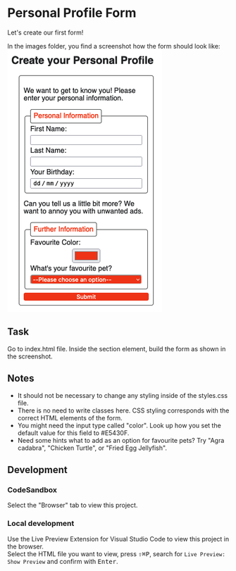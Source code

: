 # Personal Profile Form

Let's create our first form!

In the images folder, you find a screenshot how the form should look like:
![Personal Profile Form](./images/final_result.png)

## Task

Go to index.html file. Inside the section element, build the form as shown in the screenshot.

## Notes

- It should not be necessary to change any styling inside of the styles.css file.
- There is no need to write classes here. CSS styling corresponds with the correct HTML elements of the form.
- You might need the input type called "color". Look up how you set the default value for this field to #E5430F.
- Need some hints what to add as an option for favourite pets? Try "Agra cadabra", "Chicken Turtle", or "Fried Egg Jellyfish".

## Development

### CodeSandbox

Select the "Browser" tab to view this project.

### Local development

Use the Live Preview Extension for Visual Studio Code to view this project in the browser.  
Select the HTML file you want to view, press <kbd>⇧</kbd><kbd>⌘</kbd><kbd>P</kbd>, search for `Live Preview: Show Preview` and confirm with <kbd>Enter</kbd>.
